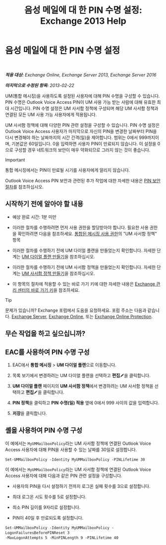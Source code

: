 ﻿---
title: '음성 메일에 대 한 PIN 수명 설정: Exchange 2013 Help'
TOCTitle: 음성 메일에 대 한 PIN 수명 설정
ms:assetid: d17f0bf6-0ad6-40a4-bdd5-f7098f39250d
ms:mtpsurl: https://technet.microsoft.com/ko-kr/library/Bb124712(v=EXCHG.150)
ms:contentKeyID: 50556093
ms.date: 05/22/2018
mtps_version: v=EXCHG.150
ms.translationtype: MT
---

# 음성 메일에 대 한 PIN 수명 설정

 

_**적용 대상:** Exchange Online, Exchange Server 2013, Exchange Server 2016_

_**마지막으로 수정된 항목:** 2013-02-22_

UM(통합 메시징)을 사용하도록 설정된 사용자에 대해 PIN 수명을 구성할 수 있습니다. PIN 수명은 Outlook Voice Access PIN이 UM 사용 가능 받는 사람에 대해 유효한 최대 시간입니다. PIN 수명 설정은 UM 사서함 정책에 구성되며 해당 UM 사서함 정책과 연결된 모든 UM 사용 가능 사용자에게 적용됩니다.

UM 사서함 정책에 대해 다양한 PIN 관련 설정을 구성할 수 있습니다. PIN 수명 설정은 Outlook Voice Access 사용자가 마지막으로 자신의 PIN을 변경한 날짜부터 PIN을 다시 변경해야 하는 날짜까지의 시간 간격(일)을 제어합니다. 범위는 0에서 999까지이며, 기본값은 60일입니다. 0을 입력하면 사용자 PIN이 만료되지 않습니다. 이 설정을 0으로 구성할 경우 네트워크의 보안이 매우 약화되므로 그러지 않는 것이 좋습니다.


> [!IMPORTANT]
> 통합 메시징에서는 PIN이 만료될 시기를 사용자에게 알리지 않습니다.



Outlook Voice Access PIN 보안과 관련된 추가 작업에 대한 자세한 내용은 [PIN 보안 절차](pin-security-procedures-exchange-2013-help.md)를 참조하십시오.

## 시작하기 전에 알아야 할 내용

  - 예상 완료 시간: 1분 미만

  - 이러한 절차를 수행하려면 먼저 사용 권한을 할당받아야 합니다. 필요한 사용 권한을 확인하려면 다음을 참조하세요. [통합된 메시징 사용 권한](unified-messaging-permissions-exchange-2013-help.md)의 "UM 사서함 정책" 항목

  - 이러한 절차를 수행하기 전에 UM 다이얼 플랜을 만들었는지 확인합니다. 자세한 단계는 [UM 다이얼 플랜 만들기](create-a-um-dial-plan-exchange-2013-help.md)을 참조하십시오.

  - 이러한 절차를 수행하기 전에 UM 사서함 정책을 만들었는지 확인합니다. 자세한 단계는 [UM 사서함 정책 만들기](create-a-um-mailbox-policy-exchange-2013-help.md)을 참조하십시오.

  - 이 항목의 절차에 적용할 수 있는 바로 가기 키에 대한 자세한 내용은 [Exchange 관리 센터의 바로 가기 키](keyboard-shortcuts-in-the-exchange-admin-center-exchange-online-protection-help.md)을 참조하세요.


> [!TIP]
> 문제가 있습니까? Exchange 포럼에서 도움을 요청하세요. 포럼 주소는 다음과 같습니다. <A href="https://go.microsoft.com/fwlink/p/?linkid=60612">Exchange Server</A>, <A href="https://go.microsoft.com/fwlink/p/?linkid=267542">Exchange Online</A>, 또는 <A href="https://go.microsoft.com/fwlink/p/?linkid=285351">Exchange Online Protection</A>.



## 무슨 작업을 하고 싶으십니까?

## EAC를 사용하여 PIN 수명 구성

1.  EAC에서 **통합 메시징** \> **UM 다이얼 플랜**으로 이동합니다.

2.  목록 보기에서 변경하려는 UM 다이얼 플랜을 선택하고 **편집**![편집 아이콘](images/JJ218640.6f53ccb2-1f13-4c02-bea0-30690e6ea71d(EXCHG.150).gif "편집 아이콘")을 클릭합니다.

3.  **UM 다이얼 플랜** 페이지의 **UM 사서함 정책**에서 변경하려는 UM 사서함 정책을 선택하고 **편집**![편집 아이콘](images/JJ218640.6f53ccb2-1f13-4c02-bea0-30690e6ea71d(EXCHG.150).gif "편집 아이콘")을 클릭합니다.

4.  **PIN 정책**을 클릭하고 **PIN 수명(일) 적용** 옆에 0에서 999 사이의 값을 입력합니다.

5.  **저장**을 클릭합니다.

## 셸을 사용하여 PIN 수명 구성

이 예에서는 `MyUMMailboxPolicy`라는 UM 사서함 정책에 연결된 Outlook Voice Access 사용자에 대해 PIN을 사용할 수 있는 날짜를 30일로 설정합니다.

    Set-UMMailboxPolicy -Identity MyUMMailboxPolicy -PINLifetime 30

이 예에서는 `MyUMMailboxPolicy`라는 UM 사서함 정책에 연결된 Outlook Voice Access 사용자에 대해 다음과 같은 PIN 관련 설정을 구성합니다.

  - 사용자의 PIN을 다시 설정하기 전까지 로그온 실패 횟수를 3으로 설정합니다.

  - 최대 로그온 시도 횟수를 5로 설정합니다.

  - 최소 PIN 길이를 9자리로 설정합니다.

  - PIN이 40일 후 만료되도록 설정합니다.

<!-- end list -->

    Set-UMMailboxPolicy -Identity MyUMMailboxPolicy -LogonFailuresBeforePINReset 3
    -MaxLogonAttempts 5 -MinPINLength 9 -PINLifetime 40

